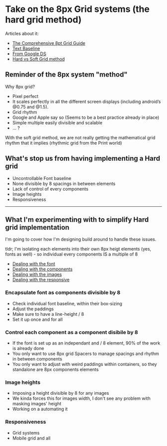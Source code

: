 # Take on the 8px Grid systems (the hard grid method)

Articles about it:

- [The Comprehensive 8pt Grid Guide](https://medium.com/swlh/the-comprehensive-8pt-grid-guide-aa16ff402179)
- [Text Baseline](https://alistapart.com/article/settingtypeontheweb/)
- [From Google DS](https://www.designsystems.com/space-grids-and-layouts/)
- [Hard vs Soft Grid method](https://medium.com/sketch-app-sources/hard-and-soft-8-point-grids-60cf803b9de4)

## Reminder of the 8px system "method"

Why 8px grid?

- Pixel perfect
- It scales perfectly in all the different screen displays (including android’s @0.75 and @1.5).
- Grid rhythm
- Google and Apple say so (Seems to be a best practice already in place)
- Simple multiple easily divisible and scalable
- ... ?

With the soft grid method, we are not really getting the mathematical grid rhythm that it implies (rhythmic grid from the Print world)

## What's stop us from having implementing a Hard grid

- Uncontrollable Font baseline
- None divisible by 8 spacings in between elements
- Lack of control of every components
- Image heights
- Responsiveness

---

## What I'm experimenting with to simplify Hard grid implementation

I'm going to cover how I'm designing build around to handle these issues.

tldr; I'm isolating each elements into their own 8px heigt elements (yes, fonts as well) - so individual every components IS a multiple of 8

- [Dealing with the font](#encapsulate-font-as-components-divisible-by-8)
- [Dealing with the components](#control-each-component-as-a-component-disibile-by-8)
- [Dealing with the images](#image-heights)
- [Dealing with the responsive](#responsiveness)

### Encapsulate font as components divisible by 8

- Check individual font baseline, within their box-sizing
- Adjust the paddings
- Make sure to have a line-height / 8
- Set it up once and for all

### Control each component as a component disibile by 8

- If the font is set up as an independant and / 8 element, 90% of the work is already done
- You only want to use 8px grid Spacers to manage spacings and rhythm in between components
- You only want to adjust with weird paddings within containers, so they standalone are 8px components elements

### Image heights

- Imposing a height divisible by 8 for any images
- We kinda forces this for images width, I don't see any problem with masking images' height
- Working on a automating it

### Responsiveness

- Grid systems
- Mobile grid and all

